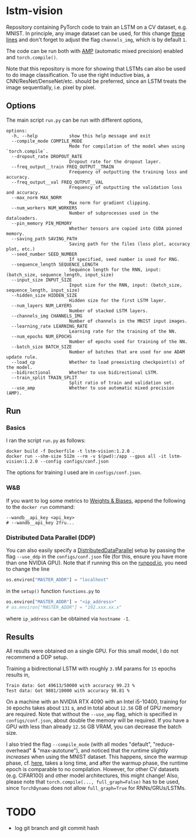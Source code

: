 # lstm-vision
Repository containing PyTorch code to train an LSTM on a CV dataset, e.g. MNIST. In principle, any image dataset can be used, for this change [these lines](https://github.com/ImahnShekhzadeh/lstm-vision/blob/main/mnist-lstm/functions.py#L73-L95) and don't forget to adjust the flag `channels_img`, which is by default `1`.

The code can be run both with [AMP](https://pytorch.org/docs/stable/amp.html) (automatic mixed precision) enabled and `torch.compile()`.

Note that this repository is more for showing that LSTMs can also be used to do image classification. To use the right inductive bias, a CNN/ResNet/DenseNet/etc. should be preferred, since an LSTM treats the image sequentially, i.e. pixel by pixel.

## Options

The main script `run.py` can be run with different options,

```
options:
  -h, --help            show this help message and exit
  --compile_mode COMPILE_MODE
                        Mode for compilation of the model when using `torch.compile`.
  --dropout_rate DROPOUT_RATE
                        Dropout rate for the dropout layer.
  --freq_output__train FREQ_OUTPUT__TRAIN
                        Frequency of outputting the training loss and accuracy.
  --freq_output__val FREQ_OUTPUT__VAL
                        Frequency of outputting the validation loss and accuracy.
  --max_norm MAX_NORM
                        Max norm for gradient clipping.
  --num_workers NUM_WORKERS
                        Number of subprocesses used in the dataloaders.
  --pin_memory PIN_MEMORY
                        Whether tensors are copied into CUDA pinned memory.
  --saving_path SAVING_PATH
                        Saving path for the files (loss plot, accuracy plot, etc.)
  --seed_number SEED_NUMBER
                        If specified, seed number is used for RNG.
  --sequence_length SEQUENCE_LENGTH
                        Sequence length for the RNN, input: (batch_size, sequence_length, input_size)
  --input_size INPUT_SIZE
                        Input size for the RNN, input: (batch_size, sequence_length, input_size)
  --hidden_size HIDDEN_SIZE
                        Hidden size for the first LSTM layer.
  --num_layers NUM_LAYERS
                        Number of stacked LSTM layers.
  --channels_img CHANNELS_IMG
                        Number of channels in the MNIST input images.
  --learning_rate LEARNING_RATE
                        Learning rate for the training of the NN.
  --num_epochs NUM_EPOCHS
                        Number of epochs used for training of the NN.
  --batch_size BATCH_SIZE
                        Number of batches that are used for one ADAM update rule.
  --load_cp             Whether to load preexisting checkpoint(s) of the model.
  --bidirectional       Whether to use bidirectional LSTM.
  --train_split TRAIN_SPLIT
                        Split ratio of train and validation set.
  --use_amp             Whether to use automatic mixed precision (AMP).
```

## Run

### Basics
I ran the script `run.py` as follows:
```
docker build -f Dockerfile -t lstm-vision:1.2.0 .
docker run --shm-size 512m --rm -v $(pwd):/app --gpus all -it lstm-vision:1.2.0 --config configs/conf.json
```

The options for training I used are in `configs/conf.json`.

### W&B
If you want to log some metrics to [Weights & Biases](https://wandb.ai/), append the following to the `docker run` command:
```
--wandb__api_key <api_key>
# --wandb__api_key 2fru...
```

### Distributed Data Parallel (DDP)
You can also easily specify a [DistributedDataParallel](https://pytorch.org/docs/stable/generated/torch.nn.parallel.DistributedDataParallel.html) setup by passing the flag `--use_ddp` in the `configs/conf.json` file (for this, ensure you have more than one NVIDIA GPU). Note that if running this on the [runpod.io](https://www.runpod.io/), you need to change the line
```python
os.environ["MASTER_ADDR"] = "localhost"
```
in the `setup()` function `functions.py` to
```python
os.environ["MASTER_ADDR"] = "<ip_address>"
# os.environ["MASTER_ADDR"] = "192.xxx.xx.x"
```
where `ip_address` can be obtained via `hostname -I`.

## Results

All results were obtained on a single GPU. For this small model, I do not recommend a DDP setup.

Training a bidirectional LSTM with roughly `3.9`M params for `15` epochs results in,
```
Train data: Got 49613/50000 with accuracy 99.23 %
Test data: Got 9881/10000 with accuracy 98.81 %
```
On a machine with an NVIDIA RTX 4090 with an Intel i5-10400, training for `30` epochs takes about `131` s, and in total about `12.56` GB of GPU memory are required. Note that without the `--use_amp` flag, which is specified in `configs/conf.json`, about double the memory will be required. If you have a GPU with less than already `12.56` GB VRAM, you can decrease the batch size.

I also tried the flag `--compile_mode` (with all modes "default", "reduce-overhead" & "max-autotune"), and noticed that the runtime slightly _increases_ when using the MNIST dataset. This happens, since the warmup phase, cf. [here](https://pytorch.org/tutorials/intermediate/torch_compile_tutorial.html), takes a long time, and after the warmup phase, the runtime epoch is comparable to no compilation. However, for other CV datasets (e.g. CIFAR100) and other model architectures, this might change! Also, please note that `torch.compile(..., full_graph=False)` has to be used, since `TorchDynamo` does not allow `full_graph=True` for RNNs/GRUs/LSTMs.

# TODO
- log git branch and git commit hash